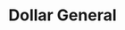 ---
title: "Dollar General"
url: /collinsville/dollar-general-west-main-street/
shop: variety store
---